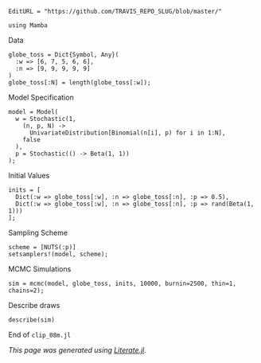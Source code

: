 ```@meta
EditURL = "https://github.com/TRAVIS_REPO_SLUG/blob/master/"
```

```@example clip-08m
using Mamba
```

Data

```@example clip-08m
globe_toss = Dict{Symbol, Any}(
  :w => [6, 7, 5, 6, 6],
  :n => [9, 9, 9, 9, 9]
)
globe_toss[:N] = length(globe_toss[:w]);
```

Model Specification

```@example clip-08m
model = Model(
  w = Stochastic(1,
    (n, p, N) ->
      UnivariateDistribution[Binomial(n[i], p) for i in 1:N],
    false
  ),
  p = Stochastic(() -> Beta(1, 1))
);
```

Initial Values

```@example clip-08m
inits = [
  Dict(:w => globe_toss[:w], :n => globe_toss[:n], :p => 0.5),
  Dict(:w => globe_toss[:w], :n => globe_toss[:n], :p => rand(Beta(1, 1)))
];
```

Sampling Scheme

```@example clip-08m
scheme = [NUTS(:p)]
setsamplers!(model, scheme);
```

MCMC Simulations

```@example clip-08m
sim = mcmc(model, globe_toss, inits, 10000, burnin=2500, thin=1, chains=2);
```

Describe draws

```@example clip-08m
describe(sim)
```

End of `clip_08m.jl`

*This page was generated using [Literate.jl](https://github.com/fredrikekre/Literate.jl).*

